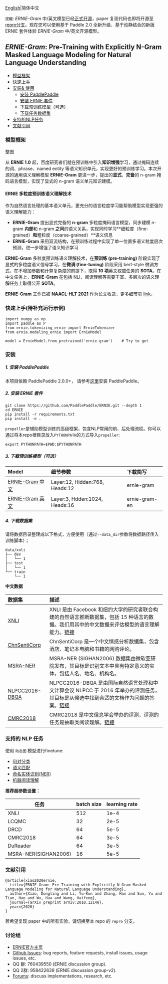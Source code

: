 [English](./README.en.md)|简体中文

`提醒`: *ERNIE-Gram* 中/英文模型已经[正式开源](??)，paper 复现代码也即将开源至 [repro分支](https://github.com/PaddlePaddle/ERNIE/tree/repro)。现在您可以使用基于 Paddle 2.0 全新升级、基于动静结合的新版 ERNIE 套件体验 *ERNIE-Gram* 中/英文开源模型。


## _ERNIE-Gram_: Pre-Training with Explicitly N-Gram Masked Language Modeling for Natural Language Understanding

- [模型框架](#模型框架)
- [快速上手](#快速上手)
- [安装& 使用](#安装)
  * [安装 PaddlePaddle](#1-安装-paddlepaddle)
  * [安装 ERNIE 套件](#2-安装-ernie-套件)
  * [下载预训练模型（可选）](#3-下载预训练模型可选)
  * [下载任务数据集](#4-下载数据集)
- [支持的NLP任务](#支持的-nlp-任务)
- [文献引用](#文献引用)

### 模型框架

整图

从 **ERNIE 1.0** 起，百度研究者们就在预训练中引入**知识增强**学习，通过掩码连续的词、phrase、named entity 等语义知识单元，实现更好的预训练学习。本次开源的通用语义理解模型 **ERNIE-Gram** 更进一步，提出的**显式**、**完备**的 n-gram 掩码语言模型，实现了显式的 n-gram 语义单元知识建模。

#### ERNIE 多粒度预训练语义理解技术
 作为自然语言处理的基本语义单元，更充分的语言粒度学习能帮助模型实现更强的语义理解能力：
 - **ERNIE-Gram** 提出显式完备的 **n-gram** 多粒度掩码语言模型，同步建模 n-gram **内部**和 n-gram **之间**的语义关系，实现同时学习**细粒度（fine-grained）**和**粗粒度（coarse-grained）**语义信息
 - **ERNIE-Gram** 采用双流结构，在预训练过程中实现了单一位置多语义粒度层次预测，进一步增强了语义知识学习

**ERNIE-Gram** 多粒度预训练语义理解技术，在**预训练 (pre-training)** 阶段实现了显式的多粒度语义信号学习，在**微调 (fine-tuning)** 阶段采用 bert-style 微调方式，在不增加参数和计算复杂度的前提下，取得 **10 项**英文权威任务的 **SOTA**。在中文任务上，**ERNIE-Gram** 在包括 NLI、阅读理解等需要丰富、多层次的语义理解任务上取得公开 **SOTA**。

**ERNIE-Gram** 工作已被 **NAACL-HLT 2021** 作为长文收录，更多细节见 [link](https://arxiv.org/abs/2010.12148)。

### 快速上手(待补充运行示例)
```shell
import numpy as np
import paddle as P
from ernie.tokenizing_ernie import ErnieTokenizer
from ernie.modeling_ernie import ErnieModel

model = ErnieModel.from_pretrained('ernie-gram')    # Try to get 

```


### 安装

##### 1. 安装 PaddlePaddle

本项目依赖 PaddlePaddle 2.0.0+， 请参考[这里](https://www.paddlepaddle.org.cn/install/quick)安装 PaddlePaddle。

##### 2. 安装 ERNIE 套件

```shell
git clone https://github.com/PaddlePaddle/ERNIE.git --depth 1
cd ERNIE
pip install -r requirements.txt
pip install -e .
```
`propeller`是辅助模型训练的高级框架，包含NLP常用的前、后处理流程。你可以通过将本repo根目录放入`PYTHONPATH`的方式导入`propeller`:
```shell
export PYTHONPATH=$PWD:$PYTHONPATH
```

##### 3. 下载预训练模型（可选）


| Model                                              | 细节参数                                                                  |下载简写|
| :------------------------------------------------- |:------------------------------------------------------------------------- |:-------|
| [ERNIE-Gram 中文](补充链接)           | Layer:12, Hidden:768, Heads:12  |ernie-gram|
| [ERNIE-Gram 英文](补充链接)                  | Layer:3, Hdden:1024, Heads:16   |ernie-gram-en|

##### 4. 下载数据集

请将数据目录整理成以下格式，方便使用（通过`--data_dir`参数将数据路径传入训练脚本）；

```shell
data/xnli
├── dev
│   └── 1
├── test
│   └── 1
└── train
    └── 1
```

**中文数据**

| 数据集|描述|
|:--------|:----------|
| [XNLI](https://ernie-github.cdn.bcebos.com/data-xnli.tar.gz)                 |XNLI 是由 Facebook 和纽约大学的研究者联合构建的自然语言推断数据集，包括 15 种语言的数据。我们用其中的中文数据来评估模型的语言理解能力。[链接](https://github.com/facebookresearch/XNLI)|
| [ChnSentiCorp](https://ernie-github.cdn.bcebos.com/data-chnsenticorp.tar.gz) |ChnSentiCorp 是一个中文情感分析数据集，包含酒店、笔记本电脑和书籍的网购评论。|
| [MSRA-NER](https://ernie-github.cdn.bcebos.com/data-msra_ner.tar.gz)         |MSRA-NER (SIGHAN2006) 数据集由微软亚研院发布，其目标是识别文本中具有特定意义的实体，包括人名、地名、机构名。|
| [NLPCC2016-DBQA](https://ernie-github.cdn.bcebos.com/data-dbqa.tar.gz)       |NLPCC2016-DBQA 是由国际自然语言处理和中文计算会议 NLPCC 于 2016 年举办的评测任务，其目标是从候选中找到合适的文档作为问题的答案。[链接](http://tcci.ccf.org.cn/conference/2016/dldoc/evagline2.pdf)|
|[CMRC2018](https://ernie-github.cdn.bcebos.com/data-cmrc2018.tar.gz)|CMRC2018 是中文信息学会举办的评测，评测的任务是抽取类阅读理解。[链接](https://github.com/ymcui/cmrc2018)


### 支持的 NLP 任务

使用 `动态图` 模型进行finetune:
  
  - [句对分类](./demo/finetune_classifier_distributed.py)
  - [语义匹配](./demo/finetune_classifier.py)
  - [命名实体识别(NER)](./demo/finetune_ner.py)
  - [机器阅读理解](./demo/finetune_mrc.py)


**推荐超参数设置：**

|任务|batch size|learning rate|
|--|--|--|
| XNLI         | 512             | 1e-4 |
| LCQMC        | 32              | 2e-5 |
| DRCD         | 64              | 5e-5 |
| CMRC2018     | 64              | 3e-5 |
| DuReader     | 64              | 3e-5 |
| MSRA-NER(SIGHAN2006)  | 16      | 5e-5 |


### 文献引用

```
@article{xiao2020ernie,
  title={ERNIE-Gram: Pre-Training with Explicitly N-Gram Masked Language Modeling for Natural Language Understanding},
  author={Xiao, Dongling and Li, Yu-Kun and Zhang, Han and Sun, Yu and Tian, Hao and Wu, Hua and Wang, Haifeng},
  journal={arXiv preprint arXiv:2010.12148},
  year={2020}
}
```


若希望复现 paper 中的所有实验，请切换至本 repo 的 `repro` 分支。

### 讨论组
- [ERNIE官方主页](https://wenxin.baidu.com/)
- [Github Issues](https://github.com/PaddlePaddle/ERNIE/issues): bug reports, feature requests, install issues, usage issues, etc.
- QQ 群: 760439550 (ERNIE discussion group).
- QQ 2群: 958422639 (ERNIE discussion group-v2).
- [Forums](http://ai.baidu.com/forum/topic/list/168?pageNo=1): discuss implementations, research, etc.
